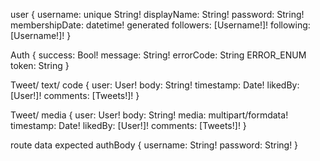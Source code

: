 user {
    username: unique String!
    displayName: String!
    password: String!
    membershipDate: datetime! generated
    followers: [Username!]!
    following: [Username!]!
}

Auth {
    success: Bool!
    message: String!
    errorCode: String ERROR_ENUM
    token: String
}

Tweet/ text/ code {
    user: User!
    body: String!
    timestamp: Date!
    likedBy: [User!]!
    comments: [Tweets!]!
}

Tweet/ media {
    user: User!
    body: String!
    media: multipart/formdata!
    timestamp: Date!
    likedBy: [User!]!
    comments: [Tweets!]!
}

route data expected
authBody {
    username: String!
    password: String!
}
